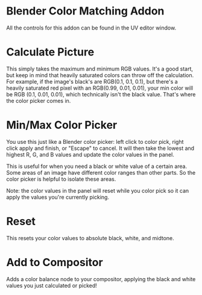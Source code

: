 # Blender Color Matching Addon

All the controls for this addon can be found in the UV editor window.

# Calculate Picture
This simply takes the maximum and minimum RGB values.  It's a good start, but keep in mind that heavily saturated colors can throw off the calculation.  For example, if the image's black's are RGB(0.1, 0.1, 0.1), but there's a heavily saturated red pixel with an RGB(0.99, 0.01, 0.01), your min color will be RGB (0.1, 0.01, 0.01), which technically isn't the black value.  That's where the color picker comes in.

# Min/Max Color Picker
You use this just like a Blender color picker: left click to color pick, right click apply and finish, or "Escape" to cancel.  It will then take the lowest and highest R, G, and B values and update the color values in the panel.

This is useful for when you need a black or white value of a certain area.  Some areas of an image have different color ranges than other parts.  So the color picker is helpful to isolate these areas.

Note: the color values in the panel will reset while you color pick so it can apply the values you're currently picking.

# Reset
This resets your color values to absolute black, white, and midtone.

# Add to Compositor
Adds a color balance node to your compositor, applying the black and white values you just calculated or picked!
